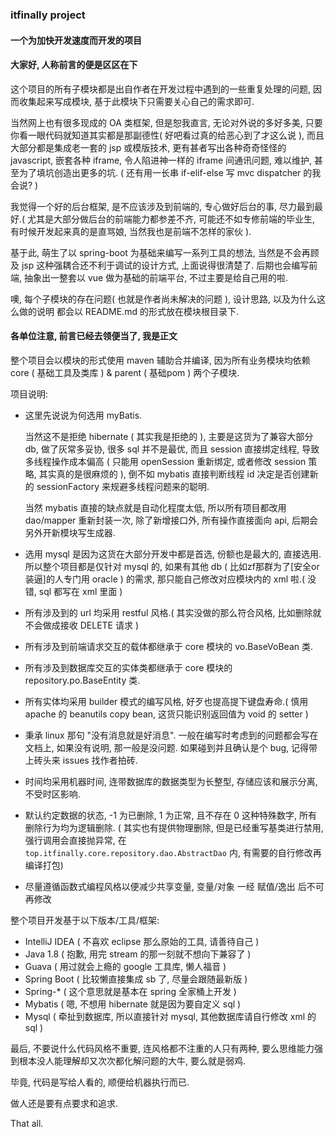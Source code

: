 ###  itfinally project
#### 一个为加快开发速度而开发的项目

#### 大家好, 人称前言的便是区区在下

这个项目的所有子模块都是出自作者在开发过程中遇到的一些重复处理的问题,
因而收集起来写成模块, 基于此模块下只需要关心自己的需求即可.

当然网上也有很多现成的 OA 类框架, 但是恕我直言, 无论对外说的多好多美, 
只要你看一眼代码就知道其实都是那副德性( 好吧看过真的给恶心到了才这么说 ), 
而且大部分都是集成老一套的 jsp 或模版技术, 更有甚者写出各种奇奇怪怪的 javascript, 
嵌套各种 iframe, 令人陷进神一样的 iframe 间通讯问题, 难以维护, 
甚至为了填坑创造出更多的坑. ( 还有用一长串 if-elif-else 写 mvc dispatcher 的我会说? )

我觉得一个好的后台框架, 是不应该涉及到前端的, 
专心做好后台的事, 尽力最到最好.( 尤其是大部分做后台的前端能力都参差不齐, 可能还不如专修前端的毕业生, 
有时候开发起来真的是直骂娘, 当然我也是前端不怎样的家伙 ).

基于此, 萌生了以 spring-boot 为基础来编写一系列工具的想法, 
当然是不会再顾及 jsp 这种强耦合还不利于调试的设计方式, 上面说得很清楚了.
后期也会编写前端, 抽象出一整套以 vue 做为基础的前端平台, 不过主要是给自己用的啦.

噢, 每个子模块的存在问题( 也就是作者尚未解决的问题 ), 设计思路, 以及为什么这么做的说明
都会以 README.md 的形式放在模块根目录下.

#### 各单位注意, 前言已经去领便当了, 我是正文

整个项目会以模块的形式使用 maven 辅助合并编译, 因为所有业务模块均依赖
core ( 基础工具及类库 ) & parent ( 基础pom ) 两个子模块.

项目说明:
* 这里先说说为何选用 myBatis.
  
  当然这不是拒绝 hibernate ( 其实我是拒绝的 ), 主要是这货为了兼容大部分 db,
  做了灰常多妥协, 很多 sql 并不是最优, 而且 session 直接绑定线程, 导致多线程操作成本偏高
  ( 只能用 openSession 重新绑定, 或者修改 session 策略, 其实真的是很麻烦的 ), 
  倒不如 mybatis 直接判断线程 id 决定是否创建新的 sessionFactory 来规避多线程问题来的聪明.
  
  当然 mybatis 直接的缺点就是自动化程度太低, 所以所有项目都改用 dao/mapper 重新封装一次, 
  除了新增接口外, 所有操作直接面向 api, 后期会另外开新模块写生成器.
  
* 选用 mysql 是因为这货在大部分开发中都是首选, 份额也是最大的, 直接选用.
  所以整个项目都是仅针对 mysql 的, 如果有其他 db ( 比如zf那群为了[安全or装逼]的人专门用 oracle )
  的需求, 那只能自己修改对应模块内的 xml 啦.( 没错, sql 都写在 xml 里面 )
  
* 所有涉及到的 url 均采用 restful 风格.( 其实没做的那么符合风格, 比如删除就不会做成接收 DELETE 请求 )

* 所有涉及到前端请求交互的载体都继承于 core 模块的 vo.BaseVoBean 类.

* 所有涉及到数据库交互的实体类都继承于 core 模块的 repository.po.BaseEntity 类.

* 所有实体均采用 builder 模式的编写风格, 好歹也提高提下键盘寿命.( 慎用 apache 的 beanutils copy bean, 这货只能识别返回值为 void 的 setter )

* 秉承 linux 那句 "没有消息就是好消息". 一般在编写时考虑到的问题都会写在文档上, 如果没有说明, 那一般是没问题. 
  如果碰到并且确认是个 bug, 记得带上砖头来 issues 找作者拍砖.
  
* 时间均采用机器时间, 连带数据库的数据类型为长整型, 存储应该和展示分离, 不受时区影响.

* 默认约定数据的状态, -1 为已删除, 1 为正常, 且不存在 0 这种特殊数字, 所有删除行为均为逻辑删除.
  ( 其实也有提供物理删除, 但是已经重写基类进行禁用, 强行调用会直接抛异常, 在 `top.itfinally.core.repository.dao.AbstractDao` 内,
   有需要的自行修改再编译打包)
   
* 尽量遵循函数式编程风格以便减少共享变量, 变量/对象 一经 赋值/逸出 后不可再修改
   
整个项目开发基于以下版本/工具/框架:
* IntelliJ IDEA ( 不喜欢 eclipse 那么原始的工具, 请善待自己 )
* Java 1.8      ( 抱歉, 用完 stream 的那一刻就不想向下兼容了 )
* Guava         ( 用过就会上瘾的 google 工具库, 懒人福音 )
* Spring Boot   ( 比较懒直接集成 sb 了, 尽量会跟随最新版 )
* Spring-*      ( 这个意思就是基本在 spring 全家桶上开发 )
* Mybatis       ( 嗯, 不想用 hibernate 就是因为要自定义 sql )
* Mysql         ( 牵扯到数据库, 所以直接针对 mysql, 其他数据库请自行修改 xml 的 sql )

最后, 不要说什么代码风格不重要, 连风格都不注重的人只有两种, 
要么思维能力强到根本没人能理解却又次次都化解问题的大牛, 要么就是弱鸡.

毕竟, 代码是写给人看的, 顺便给机器执行而已.

做人还是要有点要求和追求.

That all.